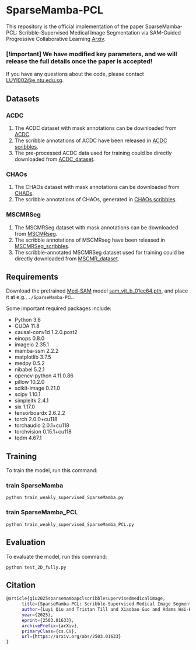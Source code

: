 # SparseMamba-PCL

This repository is the official implementation of the paper SparseMamba-PCL: Scribble-Supervised Medical Image Segmentation via SAM-Guided Progressive Collaborative Learning [Arxiv](https://arxiv.org/abs/2503.01633).

### [!important] We have modified key parameters, and we will release the full details once the paper is accepted!

If you have any questions about the code, please contact LUYI002@e.ntu.edu.sg.

## Datasets

### ACDC
1. The ACDC dataset with mask annotations can be downloaded from [ACDC](https://www.creatis.insa-lyon.fr/Challenge/acdc/).
2. The scribble annotations of ACDC have been released in [ACDC scribbles](https://vios-s.github.io/multiscale-adversarial-attention-gates/data). 
3. The pre-processed ACDC data used for training could be directly downloaded from [ACDC_dataset](https://github.com/HiLab-git/WSL4MIS/tree/main/data/ACDC).

### CHAOs
1. The CHAOs dataset with mask annotations can be downloaded from [CHAOs](https://www.sciencedirect.com/science/article/abs/pii/S1361841520303145).
2. The scribble annotations of CHAOs, generated in [CHAOs scribbles](https://link.springer.com/chapter/10.1007/978-3-031-16452-1_23). 

### MSCMRSeg
1. The MSCMRSeg dataset with mask annotations can be downloaded from [MSCMRseg](https://zmiclab.github.io/zxh/0/mscmrseg19/data.html). 
2. The scribble annotations of MSCMRseg have been released in [MSCMRSeg_scribbles](https://github.com/BWGZK/CycleMix/tree/main/MSCMRSeg_scribbles). 
3. The scribble-annotated MSCMRSeg dataset used for training could be directly downloaded from [MSCMR_dataset](https://github.com/BWGZK/CycleMix/tree/main/MSCMR_dataset).

## Requirements

Download the pretrained [Med-SAM](https://github.com/bowang-lab/MedSAM?tab=readme-ov-file) model [sam_vit_b_01ec64.pth](https://huggingface.co/datasets/Gourieff/ReActor/blob/main/models/sams/sam_vit_b_01ec64.pth), and place it at e.g., `./SparseMamba-PCL`.

Some important required packages include:
* Python 3.8
* CUDA 11.8
* causal-conv1d 1.2.0.post2
* einops 0.8.0
* imageio 2.35.1
* mamba-ssm 2.2.2
* matplotlib 3.7.5
* medpy 0.5.2
* nibabel 5.2.1
* opencv-python 4.11.0.86
* pillow 10.2.0
* scikit-image 0.21.0
* scipy 1.10.1
* simpleitk 2.4.1
* six 1.17.0
* tensorboardx 2.6.2.2 
* torch 2.0.0+cu118
* torchaudio 2.0.1+cu118
* torchvision 0.15.1+cu118
* tqdm 4.67.1 

## Training

To train the model, run this command:

### train SparseMamba

```python train_weakly_supervised_SparseMamba.py```

### train SparseMamba_PCL

```python train_weakly_supervised_SparseMamba_PCL.py```


## Evaluation

To evaluate the model, run this command:

``` python test_2D_fully.py ```

## Citation

```bash
@article{qiu2025sparsemambapclscribblesupervisedmedicalimage,
      title={SparseMamba-PCL: Scribble-Supervised Medical Image Segmentation via SAM-Guided Progressive Collaborative Learning}, 
      author={Luyi Qiu and Tristan Till and Xiaobao Guo and Adams Wai-Kin Kong},
      year={2025},
      eprint={2503.01633},
      archivePrefix={arXiv},
      primaryClass={cs.CV},
      url={https://arxiv.org/abs/2503.01633}
}
``` 
